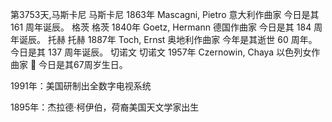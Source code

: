 第3753天,马斯卡尼
马斯卡尼 1863年
Mascagni, Pietro 意大利作曲家
今日是其 161 周年诞辰。
格茨
格茨 1840年
Goetz, Hermann 德国作曲家
今日是其 184 周年诞辰。
托赫
托赫 1887年
Toch, Ernst 奥地利作曲家
今年是其逝世 60 周年。今日是其 137 周年诞辰。
切诺文
切诺文 1957年
Czernowin, Chaya 以色列女作曲家
🎂 今日是其67周岁生日。

1991年：美国研制出全数字电视系统

1895年：杰拉德·柯伊伯，荷裔美国天文学家出生